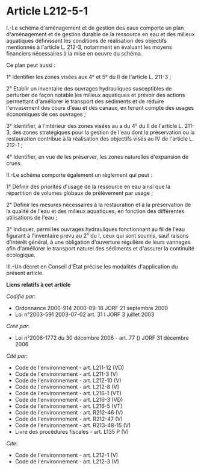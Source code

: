 # Article L212-5-1

I.-Le schéma d'aménagement et de gestion des eaux comporte un plan d'aménagement et de gestion durable de la ressource en eau
et des milieux aquatiques définissant les conditions de réalisation des objectifs mentionnés à l'article L. 212-3, notamment
en évaluant les moyens financiers nécessaires à la mise en oeuvre du schéma. 

Ce plan peut aussi : 

1° Identifier les zones visées aux 4° et 5° du II de l'article L. 211-3 ; 

2° Etablir un inventaire des ouvrages hydrauliques susceptibles de perturber de façon notable les milieux aquatiques et
prévoir des actions permettant d'améliorer le transport des sédiments et de réduire l'envasement des cours d'eau et des
canaux, en tenant compte des usages économiques de ces ouvrages ; 

3° Identifier, à l'intérieur des zones visées au a du 4° du II de l'article L. 211-3, des zones stratégiques pour la gestion
de l'eau dont la préservation ou la restauration contribue à la réalisation des objectifs visés au IV de l'article L.
212-1 ; 

4° Identifier, en vue de les préserver, les zones naturelles d'expansion de crues. 

II.-Le schéma comporte également un règlement qui peut : 

1° Définir des priorités d'usage de la ressource en eau ainsi que la répartition de volumes globaux de prélèvement par
usage ; 

2° Définir les mesures nécessaires à la restauration et à la préservation de la qualité de l'eau et des milieux aquatiques,
en fonction des différentes utilisations de l'eau ; 

3° Indiquer, parmi les ouvrages hydrauliques fonctionnant au fil de l'eau figurant à l'inventaire prévu au 2° du I, ceux qui
sont soumis, sauf raisons d'intérêt général, à une obligation d'ouverture régulière de leurs vannages afin d'améliorer le
transport naturel des sédiments et d'assurer la continuité écologique. 

III.-Un décret en Conseil d'Etat précise les modalités d'application du présent article.

**Liens relatifs à cet article**

_Codifié par_:

  - Ordonnance 2000-914 2000-09-18 JORF 21 septembre 2000
  - Loi n°2003-591 2003-07-02 art. 31 I JORF 3 juillet 2003

_Créé par_:

  - Loi n°2006-1772 du 30 décembre 2006 - art. 77 () JORF 31 décembre 2006

_Cité par_:

  - Code de l'environnement - art. L211-12 (VD)
  - Code de l'environnement - art. L211-3 (V)
  - Code de l'environnement - art. L212-10 (V)
  - Code de l'environnement - art. L212-8 (V)
  - Code de l'environnement - art. L216-1 (VT)
  - Code de l'environnement - art. L216-3 (VD)
  - Code de l'environnement - art. L216-5 (VT)
  - Code de l'environnement - art. R212-46 (V)
  - Code de l'environnement - art. R212-47 (V)
  - Code de l'environnement - art. R213-48-15 (V)
  - Livre des procédures fiscales - art. L135 P (V)

_Cite_:

  - Code de l'environnement - art. L212-1 (V)
  - Code de l'environnement - art. L212-3 (V)
